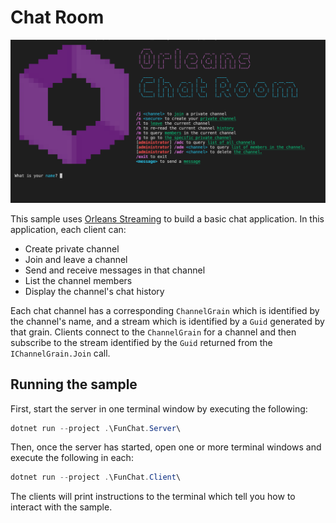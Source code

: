 # Chat Room

![A screenshot of the chat client](screenshot.png)

This sample uses [Orleans Streaming](http://dotnet.github.io/orleans/docs/streaming/index.html) to build a basic chat application. In this application, each client can:

* Create private channel
* Join and leave a channel
* Send and receive messages in that channel
* List the channel members
* Display the channel's chat history

Each chat channel has a corresponding `ChannelGrain` which is identified by the channel's name, and a stream which is identified by a `Guid` generated by that grain. Clients connect to the `ChannelGrain` for a channel and then subscribe to the stream identified by the `Guid` returned from the `IChannelGrain.Join` call.

## Running the sample

First, start the server in one terminal window by executing the following:

```PowerShell
dotnet run --project .\FunChat.Server\
```

Then, once the server has started, open one or more terminal windows and execute the following in each:

```PowerShell
dotnet run --project .\FunChat.Client\
```

The clients will print instructions to the terminal which tell you how to interact with the sample.